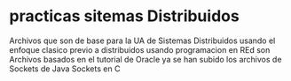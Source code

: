 # practicas sitemas Distribuidos
Archivos que son de base para la UA de Sistemas Distribuidos
usando el enfoque clasico previo a distribuidos usando programacion en REd
son Archivos basados en el tutorial de Oracle
ya se han subido los archivos de 
Sockets de Java 
Sockets en C 
